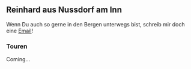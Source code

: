 ## Reinhard aus Nussdorf am Inn

Wenn Du auch so gerne in den Bergen unterwegs bist, schreib mir doch eine [Email](berge@reinhard-aus-nussdorf.de)!

### Touren

Coming...
